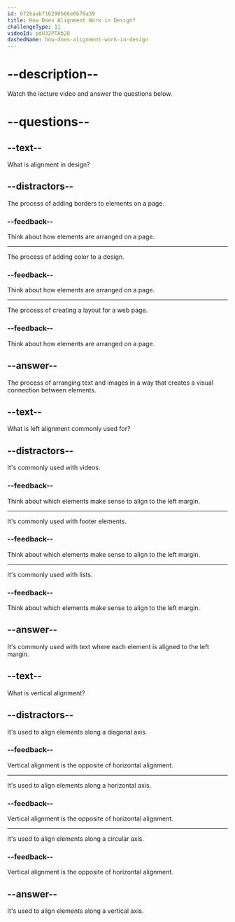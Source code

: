 ```yaml
---
id: 672baabf16290b66e6b79a39
title: How Does Alignment Work in Design?
challengeType: 11
videoId: pdU32PTAb28
dashedName: how-does-alignment-work-in-design
---
```


# --description--

Watch the lecture video and answer the questions below.

# --questions--

## --text--

What is alignment in design?

## --distractors--

The process of adding borders to elements on a page.

### --feedback--

Think about how elements are arranged on a page.

---

The process of adding color to a design.

### --feedback--

Think about how elements are arranged on a page.

---

The process of creating a layout for a web page.

### --feedback--

Think about how elements are arranged on a page.

## --answer--

The process of arranging text and images in a way that creates a visual connection between elements.

## --text--

What is left alignment commonly used for?

## --distractors--

It's commonly used with videos.

### --feedback--

Think about which elements make sense to align to the left margin.

---

It's commonly used with footer elements.

### --feedback--

Think about which elements make sense to align to the left margin.

---

It's commonly used with lists.

### --feedback--

Think about which elements make sense to align to the left margin.

## --answer--

It's commonly used with text where each element is aligned to the left margin.

## --text--

What is vertical alignment?

## --distractors--

It's used to align elements along a diagonal axis.

### --feedback--

Vertical alignment is the opposite of horizontal alignment.

---

It's used to align elements along a horizontal axis.

### --feedback--

Vertical alignment is the opposite of horizontal alignment.

---

It's used to align elements along a circular axis.

### --feedback--

Vertical alignment is the opposite of horizontal alignment.

## --answer--

It's used to align elements along a vertical axis.

